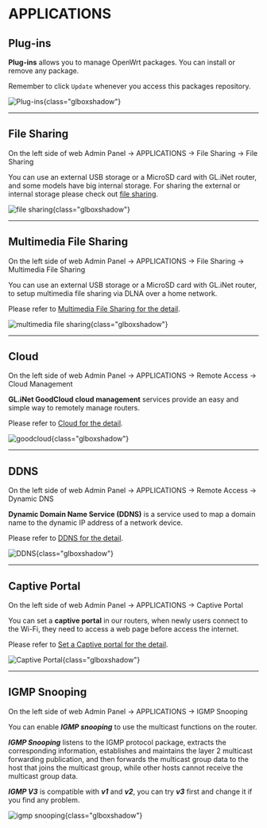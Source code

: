 # APPLICATIONS

## Plug-ins

**Plug-ins** allows you to manage OpenWrt packages. You can install or remove any package. 

Remember to click `Update` whenever you access this packages repository.

![Plug-ins](https://static.gl-inet.com/docs/en/3/setup/gl-ar750s/applications/plug-ins_ar750s.png){class="glboxshadow"}

---

## File Sharing

On the left side of web Admin Panel -> APPLICATIONS -> File Sharing -> File Sharing

You can use an external USB storage or a MicroSD card with GL.iNet router, and some models have big internal storage. For sharing the external or internal storage please check out [file sharing](../../tutorials/file_sharing.md).

![file sharing](https://static.gl-inet.com/docs/en/3/setup/share/applications/file_sharing.png){class="glboxshadow"}

---

## Multimedia File Sharing

On the left side of web Admin Panel -> APPLICATIONS -> File Sharing -> Multimedia File Sharing

You can use an external USB storage or a MicroSD card with GL.iNet router, to setup multimedia file sharing via DLNA over a home network. 

Please refer to [Multimedia File Sharing for the detail](../../tutorials/multimedia_file_sharing.md).

![multimedia file sharing](https://static.gl-inet.com/docs/en/3/setup/share/applications/multimedia_file_sharing_enabled.png){class="glboxshadow"}

---

## Cloud

On the left side of web Admin Panel -> APPLICATIONS -> Remote Access -> Cloud Management

**GL.iNet GoodCloud cloud management** services provide an easy and simple way to remotely manage routers. 

Please refer to [Cloud for the detail](../../tutorials/cloud.md).

![goodcloud](https://static.gl-inet.com/docs/en/3/setup/share/applications/cloud.png){class="glboxshadow"}

---

## DDNS

On the left side of web Admin Panel -> APPLICATIONS -> Remote Access -> Dynamic DNS

**Dynamic Domain Name Service (DDNS)** is a service used to map a domain name to the dynamic IP address of a network device. 

Please refer to [DDNS for the detail](../../tutorials/ddns.md).

![DDNS](https://static.gl-inet.com/docs/en/3/setup/share/applications/ddns.png){class="glboxshadow"}

---

## Captive Portal

On the left side of web Admin Panel -> APPLICATIONS -> Captive Portal

You can set a **captive portal** in our routers, when newly users connect to the Wi-Fi, they need to access a web page before access the internet.

Please refer to [Set a Captive portal for the detail](../../tutorials/captive_portal.md).

![Captive Portal](https://static.gl-inet.com/docs/en/3/setup/share/applications/captive_portal.png){class="glboxshadow"}

---

## IGMP Snooping

On the left side of web Admin Panel -> APPLICATIONS -> IGMP Snooping

You can enable _**IGMP snooping**_ to use the multicast functions on the router. 

_**IGMP Snooping**_ listens to the IGMP protocol package, extracts the corresponding information, establishes and maintains the layer 2 multicast forwarding publication, and then forwards the multicast group data to the host that joins the multicast group, while other hosts cannot receive the multicast group data.

_**IGMP V3**_ is compatible with _**v1**_ and _**v2**_, you can try _**v3**_ first and change it if you find any problem. 

![igmp snooping](https://static.gl-inet.com/docs/en/3/setup/share/applications/igmp_snooping.png){class="glboxshadow"}
